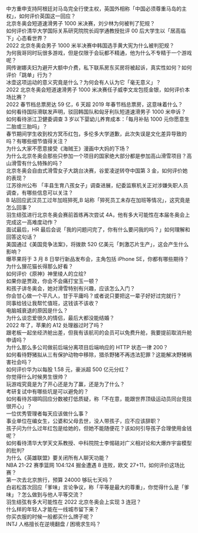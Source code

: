 中方重申支持阿根廷对马岛完全行使主权，英国外相称「中国必须尊重马岛的主权」，如何评价英国这一回应？  
北京冬奥会短道速滑男子 1000 米决赛，刘少林为何被判了犯规？  
如何评价清华大学国际关系研究院院长阎学通教授批评 00 后大学生以「居高临下」心态看世界？  
2022 北京冬奥会男子 1000 米半决赛中韩国选手黄大宪为什么被判犯规？  
为何我哥同时玩很多游戏，但是仅限于会玩都不精通，他为什么不专精于一个游戏呢？  
网传谢娜夫妇为避开大额中介费，私下联系房东买房将被起诉，真实性如何？如何评价「跳单」行为？  
冰壶这项运动的意义究竟是什么？为何会有人认为它「毫无意义」？  
2022 北京冬奥会短道速滑男子 1000 米决赛任子威李文龙包揽金银，如何评价本场比赛？  
2022 春节档总票房达 59 亿，6 天超 2019 年春节档总票房，这意味着什么？  
如何看待国际滑联发声明，驳回韩国队和匈牙利队短道速滑男子 1000 米申诉？  
如何看待浙江卫健委调查 3 岁以下婴幼儿养育成本：「每月补贴 1000 元你愿意生二胎或三胎吗」？  
春节期间学生收到校方冥币红包，多伦多大学道歉，此次失误是文化差异导致的吗？有哪些细节值得关注？  
为什么大家不愿意接受《海贼王》漫画中大妈的下场？  
为什么北京冬奥会那些只参加一个项目的国家绝大部分都是参加高山滑雪项目？高山滑雪有什么特殊的吗？  
北京冬奥会自由式滑雪女子大跳台决赛，谷爱凌逆转夺中国第 3 金，如何评价她的表现？  
江苏徐州公布 「丰县生育八孩女子」调查进展，纪委监察机关正对涉嫌失职人员调查，有哪些信息可以关注？  
B 站回应武汉员工过年加班猝死,B 站称「猝死员工未存在加班等情况」，这究竟是怎么回事？  
羽生结弦进行北京冬奥会赛前首练再次尝试 4A，他有多大可能性在本届冬奥会上完成这一高难度动作？  
面试最后，HR 最后会说「我的问题问完了，你有什么要问我的吗？」如何理解和回答这句话？  
美国通过《美国竞争法案》，将拨款 520 亿美元「刺激芯片生产」，这会产生什么影响？  
曝苹果将于 3 月 8 日举行新品发布会，主角包括 iPhone SE，你都有哪些期待？  
为什么狸花猫长得那么好看？  
如何评价《原神》神里绫人的立绘?  
如果你是贾政，你会不会痛打宝玉一顿？  
和孩子讲冬奥会，她对滑雪特别有兴趣，应该怎么入门？  
你会甘心做一个平凡人，甘于平庸吗？或者说只要把这一辈子好好过完就行？  
同事给钱让我帮忙值班，这钱该不该收？  
电脑城衰退的原因是什么？  
为什么谈恋爱很久的情侣，最后大都没能结婚？  
2022 年了，苹果的 A12 处理器过时了吗？  
跟老板一起坐经济舱出差，但我有该航司的会员可以免费升舱，我要提前取消升舱申请吗？  
为什么那么多公司做前后端分离项目后端响应的 HTTP 状态一律 200？  
如何看待野猪拟从三有保护动物中移除，猎杀野猪不再违法犯罪？这能解决野猪祸害社会吗？  
如何评价华为以每股 1.58 元，豪派超 500 亿元分红？  
你觉得什么时候男生很帅？  
玩游戏究竟是为了开心还是为了赢，还是为了什么？  
考研复试中有哪些坑是可以避免的？  
如何看待苏翊鸣回应分数被打低质疑，称「不在意，能跟世界顶级运动员同台竞技很开心」？  
一位优秀管理者每天应该做什么事？  
事业单位在编女生，公婆和父母去世，没人带孩子，应不应该辞职？  
孩子问为什么过年红包是给她的，但她不能随便花？该如何引导孩子合理使用金钱呢？  
如何看待清华大学天文系教授、中科院院士李惕碚对广义相对论和大爆炸宇宙模型的批判?  
为什么《英雄联盟》要关闭所有人聊天功能？  
NBA 21-22 赛季篮网 104:124 掘金遭遇 8 连败，欧文 27+11，如何评价这场比赛？  
第一次去北京旅行，预算 24000 够玩七天吗？  
白岩松首次回应「爹味」言论争议，称「平等是最大的尊重」，你觉得什么是「爹味」？怎么做到与他人平等交流？  
羽生结弦有多大可能性在 2022 北京冬奥会上实现 3 连冠？  
什么样的年轻人才能在一线城市留下来？  
你买衣服的时候一般都买什么牌子呢？  
INTJ 人格擅长在逆境翻盘 / 困境求生吗？  
